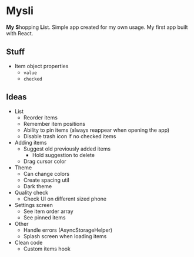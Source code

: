 # Mysli

**My** **S**hopping **Li**st. Simple app created for my own usage. My first app built with React.

## Stuff

- Item object properties
  - `value`
  - `checked`

## Ideas

- List
  - Reorder items
  - Remember item positions
  - Ability to pin items (always reappear when opening the app)
  - Disable trash icon if no checked items
- Adding items
  - Suggest old previously added items
    - Hold suggestion to delete
  - Drag cursor color
- Theme
  - Can change colors
  - Create spacing util
  - Dark theme
- Quality check
  - Check UI on different sized phone
- Settings screen
  - See item order array
  - See pinned items
- Other
  - Handle errors (AsyncStorageHelper)
  - Splash screen when loading items
- Clean code
  - Custom items hook
